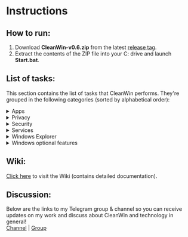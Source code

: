 # Instructions

## How to run:
1. Download **CleanWin-v0.6.zip** from the latest [release tag](https://github.com/PratyakshM/CleanWin/releases/tag/0.6).
2. Extract the contents of the ZIP file into your C: drive and launch **Start.bat**.    

## List of tasks:
This section contains the list of tasks that CleanWin performs. They're grouped in the following categories (sorted by alphabetical order):
<details>
<summary>Apps</summary>
List of apps removed by default:
  <br>3D Viewer        
  <br>Cortana  
  <br>Feedback Hub 
  <br>Get Help      
  <br>Get started  
  <br>Mail and Calendar  
  <br>Messaging  
  <br>Maps  
  <br>Microsoft News  
  <br>Microsoft Solitaire Collection  
  <br>Movies & TV  
  <br>OneConnect  
  <br>OneNote  
  <br>Paint 3D  
  <br>People  
  <br>Sway  
  <br>Sticky Notes  
  <br>Xbox
  <br>Xbox Game bar
  <br><br> List of apps removed (user-choice basis):
  <br>Alarms
  <br>Camera
  <br>Groove Music
  <br>Mixed Reality Portal
  <br>Office
  <br>Office Lens
  <br>Skype
  <br>Whiteboard
  <br>Your Phone
  <br><br>List of apps installed (user-choice basis):
  <br>Chocolatey package manager
  <br>7-zip
</details>

<details>
 <summary>Privacy</summary>
  Fully turn off all data collection/telemetry (level full, user-choice basis)
  <br>Turn off maps updates
  <br>Turn off feedback
  <br>Turn off advertising ID
  <br>Turn off location tracking
  <br>Turn off background apps
</details>

<details>
<summary>Security</summary>
  Turn on automatic login when PC restarts after installing a Windows Update
  <br>Turn off Server Message Block
  <br>Turn off Meltdown compatibility flag
</details>   

<details>
 <summary>Services</summary>
  Turn off automatic Windows updates (user-choice basis)
  <br>Turn off Windows Update delivery via P2P and LAN
  <br>Turn off AutoPlay
  <br>Turn off Autorun
  <br>Turn off disk defragmentation (user-choice basis)
  <br>Set BIOS time to UTC
</details>

<details>
 <summary>Windows Explorer</summary>
  Set Explorer to open This PC instead of Quick access
  <br>Turn off sticky keys prompt
  <br>Use Print Screen key to open Snip & Sketch overlay
  <br>Hide 3D Objects tabs from This PC and Quick Access
  <br>Hide task view icon from taskbar
  <br>Hide Cortana icon from taskbar
  <br>Hide search bar from taskbar
  <br>Show seconds in taskbar clock (user-choice basis)
  <br>Show verbose status
</details>

<details>
 <summary>Windows optional features</summary>
  Turn on Windows Subsystem for Linux (user-choice basis)
  <br>Turn on Virtual Machine (user-choice basis)
</details>

## Wiki:
[Click here](https://github.com/pratyakshm/CleanWin/wiki) to visit the Wiki (contains detailed documentation).      


## Discussion:
Below are the links to my Telegram group & channel so you can receive updates on my work and discuss about CleanWin and technology in general!  
[Channel](https://t.me/PratyakshProjects) | [Group](https://t.me/pratyakshchat)   

